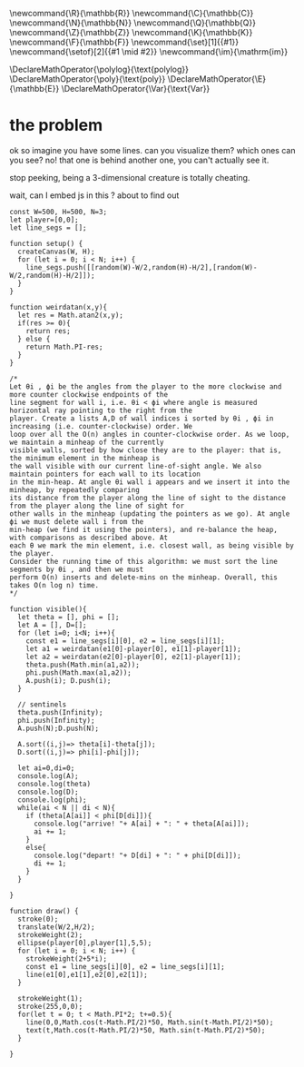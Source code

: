 \newcommand{\R}{\mathbb{R}}
\newcommand{\C}{\mathbb{C}}
\newcommand{\N}{\mathbb{N}}
\newcommand{\Q}{\mathbb{Q}}
\newcommand{\Z}{\mathbb{Z}}
\newcommand{\K}{\mathbb{K}}
\newcommand{\F}{\mathbb{F}}
\newcommand{\set}[1]{\{#1\}}
\newcommand{\setof}[2]{\{#1 \mid #2\}}
\newcommand{\im}{\mathrm{im}}

\DeclareMathOperator{\polylog}{\text{polylog}}
\DeclareMathOperator{\poly}{\text{poly}}
\DeclareMathOperator{\E}{\mathbb{E}}
\DeclareMathOperator{\Var}{\text{Var}}


# the problem

ok so imagine you have some lines. can you visualize them?
which ones can you see?
no! that one is behind another one, you can't actually see it.

stop peeking, being a 3-dimensional creature is totally cheating.

wait, can I embed js  in this ?
about to find out

```
const W=500, H=500, N=3;
let player=[0,0];
let line_segs = [];

function setup() {
  createCanvas(W, H);
  for (let i = 0; i < N; i++) {
    line_segs.push([[random(W)-W/2,random(H)-H/2],[random(W)-W/2,random(H)-H/2]]);
  }
}

function weirdatan(x,y){
  let res = Math.atan2(x,y);
  if(res >= 0){
    return res;
  } else {
    return Math.PI-res;
  }
}

/*
Let θi , ϕi be the angles from the player to the more clockwise and more counter clockwise endpoints of the
line segment for wall i, i.e. θi < ϕi where angle is measured horizontal ray pointing to the right from the
player. Create a lists A,D of wall indices i sorted by θi , ϕi in increasing (i.e. counter-clockwise) order. We
loop over all the O(n) angles in counter-clockwise order. As we loop, we maintain a minheap of the currently
visible walls, sorted by how close they are to the player: that is, the minimum element in the minheap is
the wall visible with our current line-of-sight angle. We also maintain pointers for each wall to its location
in the min-heap. At angle θi wall i appears and we insert it into the minheap, by repeatedly comparing
its distance from the player along the line of sight to the distance from the player along the line of sight for
other walls in the minheap (updating the pointers as we go). At angle ϕi we must delete wall i from the
min-heap (we find it using the pointers), and re-balance the heap, with comparisons as described above. At
each θ we mark the min element, i.e. closest wall, as being visible by the player.
Consider the running time of this algorithm: we must sort the line segments by θi , and then we must
perform O(n) inserts and delete-mins on the minheap. Overall, this takes O(n log n) time.
*/

function visible(){
  let theta = [], phi = [];
  let A = [], D=[];
  for (let i=0; i<N; i++){
    const e1 = line_segs[i][0], e2 = line_segs[i][1];
    let a1 = weirdatan(e1[0]-player[0], e1[1]-player[1]);
    let a2 = weirdatan(e2[0]-player[0], e2[1]-player[1]);
    theta.push(Math.min(a1,a2));
    phi.push(Math.max(a1,a2));
    A.push(i); D.push(i);
  }

  // sentinels
  theta.push(Infinity);
  phi.push(Infinity);
  A.push(N);D.push(N);

  A.sort((i,j)=> theta[i]-theta[j]);
  D.sort((i,j)=> phi[i]-phi[j]);

  let ai=0,di=0;
  console.log(A);
  console.log(theta)
  console.log(D);
  console.log(phi);
  while(ai < N || di < N){
    if (theta[A[ai]] < phi[D[di]]){
      console.log("arrive! "+ A[ai] + ": " + theta[A[ai]]);
      ai += 1;
    }
    else{
      console.log("depart! "+ D[di] + ": " + phi[D[di]]);
      di += 1;
    }
  }

}

function draw() {
  stroke(0);
  translate(W/2,H/2);
  strokeWeight(2);
  ellipse(player[0],player[1],5,5);
  for (let i = 0; i < N; i++) {
    strokeWeight(2+5*i);
    const e1 = line_segs[i][0], e2 = line_segs[i][1];
    line(e1[0],e1[1],e2[0],e2[1]);
  }

  strokeWeight(1);
  stroke(255,0,0);
  for(let t = 0; t < Math.PI*2; t+=0.5){
    line(0,0,Math.cos(t-Math.PI/2)*50, Math.sin(t-Math.PI/2)*50);
    text(t,Math.cos(t-Math.PI/2)*50, Math.sin(t-Math.PI/2)*50);
  }

}
```
